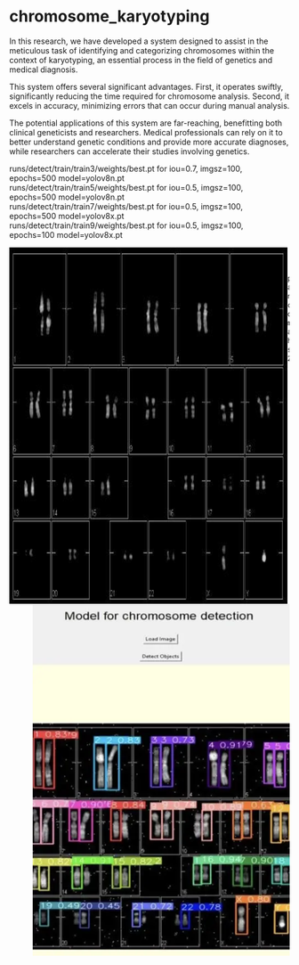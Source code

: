 # chromosome_karyotyping
In this research, we have developed a system designed to assist in the meticulous task of identifying and categorizing chromosomes within the context of karyotyping, an essential process in the field of genetics and medical diagnosis. 

This system offers several significant advantages. First, it operates swiftly, significantly reducing the time required for chromosome analysis. Second, it excels in accuracy, minimizing errors that can occur during manual analysis.

The potential applications of this system are far-reaching, benefitting both clinical geneticists and researchers. Medical professionals can rely on it to better understand genetic conditions and provide more accurate diagnoses, while researchers can accelerate their studies involving genetics.

runs/detect/train/train3/weights/best.pt for iou=0.7, imgsz=100, epochs=500 model=yolov8n.pt  
runs/detect/train/train5/weights/best.pt for iou=0.5, imgsz=100, epochs=500 model=yolov8n.pt  
runs/detect/train/train7/weights/best.pt for iou=0.5, imgsz=100, epochs=500 model=yolov8x.pt  
runs/detect/train/train9/weights/best.pt for iou=0.5, imgsz=100, epochs=100 model=yolov8x.pt 
<section>
<img height=640 width=500 align=left src="https://github.com/akshan-main/chromosome_karyotyping/blob/master/test/images/karyotype-11_bmp_jpg.rf.75f3e9e0274d17fbf5e3140cd64f7aaa.jpg"> 
<img align =right src="https://github.com/akshan-main/chromosome_karyotyping/blob/master/sample_output.jpeg">
</section>
<br>



                                              presented at national conference on medical ad health sciences 2024
